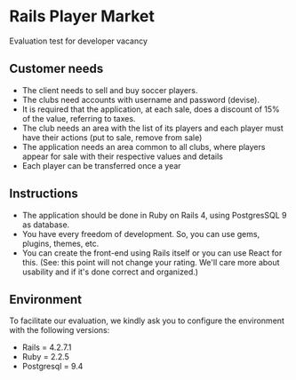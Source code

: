 # Rails Player Market
Evaluation test for developer vacancy

## Customer needs

- The client needs to sell and buy soccer players.
- The clubs need accounts with username and password (devise).
- It is required that the application, at each sale, does a discount of 15% of the value, referring to taxes.
- The club needs an area with the list of its players and each player must have their actions (put to sale, remove from sale)
- The application needs an area common to all clubs, where players appear for sale with their respective values and details
- Each player can be transferred once a year


## Instructions

- The application should be done in Ruby on Rails 4, using PostgresSQL 9 as database.
- You have every freedom of development. So, you can use gems, plugins, themes, etc.
- You can create the front-end using Rails itself or you can use React for this. (See: this point will not change your rating. We'll care more about usability and if it's done correct and organized.)

## Environment
To facilitate our evaluation, we kindly ask you to configure the environment with the following versions:

- Rails = 4.2.7.1
- Ruby = 2.2.5
- Postgresql = 9.4
